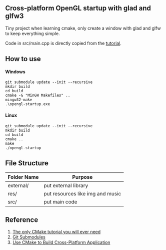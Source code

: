 ## Cross-platform OpenGL startup with glad and glfw3

Tiny project when learning cmake, only create a window with glad and glfw to keep everything simple.

Code in src/main.cpp is directly copied from the [tutorial](https://learnopengl.com/Getting-started/Hello-Window).

## How to use

#### Windows

```
git submodule update --init --recursive
mkdir build
cd build
cmake -G "MinGW Makefiles" ..
mingw32-make
.\opengl-startup.exe
```

#### Linux

```
git submodule update --init --recursive
mkdir build
cd build
cmake ..
make
./opengl-startup
```

## File Structure

| Folder Name | Purpose                                 |
| ----------- | --------------------------------------- |
| external/   | put external library <br />             |
| res/        | put resources like img and music <br /> |
| src/        | put main code <br />                    |

## Reference

1. [The only CMake tutorial you will ever need](https://www.youtube.com/watch?v=A735Y4kMIPM)
2. [Git Submodules](https://www.youtube.com/watch?v=ED-WUk440qc)
3. [Use CMake to Build Cross-Platform Application](https://ken00535.medium.com/use-cmake-to-build-cross-platform-application-8888db861cb3)
